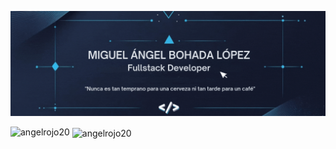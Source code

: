 ![Banner](https://github.com/AngelRojo20/AngelRojo20/blob/main/banner-miguel-bohada.gif?raw=true)

<p><img align="left" src="https://github-readme-stats.vercel.app/api/top-langs?username=angelrojo20&show_icons=true&locale=en&layout=compact" alt="angelrojo20" /></p>

<p>&nbsp;<img align="center" src="https://github-readme-stats.vercel.app/api?username=angelrojo20&show_icons=true&locale=en" alt="angelrojo20" /></p>

<!--
**AngelRojo20/AngelRojo20** is a ✨ _special_ ✨ repository because its `README.md` (this file) appears on your GitHub profile.

Here are some ideas to get you started:

- 🔭 I’m currently working on ...
- 🌱 I’m currently learning ...
- 👯 I’m looking to collaborate on ...
- 🤔 I’m looking for help with ...
- 💬 Ask me about ...
- 📫 How to reach me: ...
- 😄 Pronouns: ...
- ⚡ Fun fact: ...
-->
